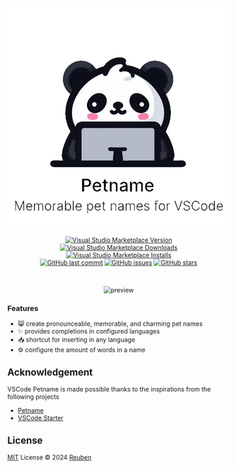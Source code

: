 <p align="center">
  <img src="https://github.com/reubns/vscode-petname/blob/main/screenshots/preface.png?raw=true" alt="logo" width='650'/>
</p>

<p align="center">
  <a href="https://marketplace.visualstudio.com/items?itemName=reubns.petname" target="__blank"><img src="https://img.shields.io/visual-studio-marketplace/v/reubns.petname.svg?color=blue&amp;label=VS%20Code%20Marketplace&logo=visual-studio-code" alt="Visual Studio Marketplace Version" /></a>
  <a href="https://marketplace.visualstudio.com/items?itemName=reubns.petname" target="__blank"><img src="https://img.shields.io/visual-studio-marketplace/d/reubns.petname.svg?color=4bdbe3" alt="Visual Studio Marketplace Downloads" /></a>
  <a href="https://marketplace.visualstudio.com/items?itemName=reubns.petname" target="__blank"><img src="https://img.shields.io/visual-studio-marketplace/i/reubns.petname.svg?color=63ba83" alt="Visual Studio Marketplace Installs" /></a>
  <br/>
  <a href="https://github.com/reubns/vscode-petname" target="__blank"><img src="https://img.shields.io/github/last-commit/reubns/vscode-petname.svg?color=c977be" alt="GitHub last commit" /></a>
  <a href="https://github.com/reubns/vscode-petname/issues" target="__blank"><img src="https://img.shields.io/github/issues/reubns/vscode-petname.svg?color=a38eed" alt="GitHub issues" /></a>
  <a href="https://github.com/reubns/vscode-petname" target="__blank"><img alt="GitHub stars" src="https://img.shields.io/github/stars/reubns/vscode-petname?style=social"></a>
</p>

<br>

<p align='center'>
  <img src="https://github.com/reubns/vscode-petname/blob/main/screenshots/preview-1.png?raw=true" alt='preview'>
</p>

### Features

- 😸 create pronounceable, memorable, and charming pet names
- ✨ provides completions in configured languages 
- 📥 shortcut for inserting in any language
- ⚙️ configure the amount of words in a name

## Acknowledgement

VSCode Petname is made possible thanks to the inspirations from the following projects

- [Petname](https://github.com/dustinkirkland/petname)
- [VSCode Starter](https://github.com/antfu/starter-vscode/tree/main)

## License

[MIT](./LICENSE) License © 2024 [Reuben](https://github.com/reubns)
